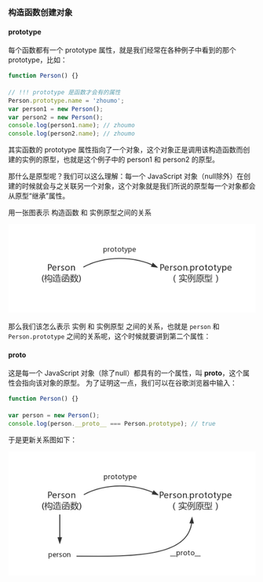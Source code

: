 ### 构造函数创建对象

#### prototype

每个函数都有一个 prototype 属性，就是我们经常在各种例子中看到的那个 prototype，比如：

```js
function Person() {}

// !!! prototype 是函数才会有的属性
Person.prototype.name = 'zhoumo';
var person1 = new Person();
var person2 = new Person();
console.log(person1.name); // zhoumo
console.log(person2.name); // zhoumo
```

其实函数的 prototype 属性指向了一个对象，这个对象正是调用该构造函数而创建的实例的原型，也就是这个例子中的 person1 和 person2 的原型。

那什么是原型呢？我们可以这么理解：每一个 JavaScript 对象（null除外）在创建的时候就会与之关联另一个对象，这个对象就是我们所说的原型每一个对象都会从原型“继承”属性。

用一张图表示 构造函数 和 实例原型之间的关系

![constructor->prototype](assets/prototype1.png)

那么我们该怎么表示 实例 和 实例原型 之间的关系，也就是 `person` 和 `Person.prototype` 之间的关系呢，这个时候就要讲到第二个属性：

#### __proto__

这是每一个 JavaScript 对象（除了null）都具有的一个属性，叫 __proto__，这个属性会指向该对象的原型。
为了证明这一点，我们可以在谷歌浏览器中输入：

```js
function Person() {}

var person = new Person();
console.log(person.__proto__ === Person.prototype); // true
```

于是更新关系图如下：

![__proto__->prototype](assets/prototype2.png)
